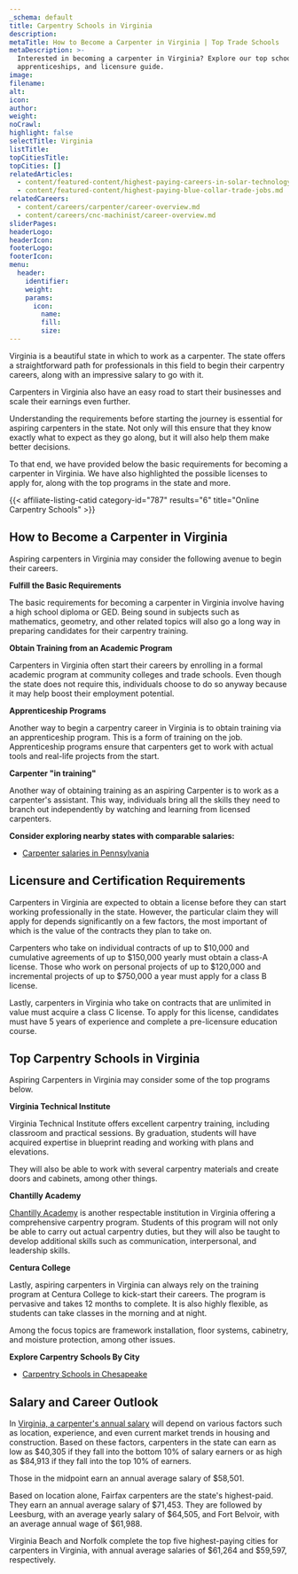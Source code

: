 ```yaml
---
_schema: default
title: Carpentry Schools in Virginia
description:
metaTitle: How to Become a Carpenter in Virginia | Top Trade Schools
metaDescription: >-
  Interested in becoming a carpenter in Virginia? Explore our top schools,
  apprenticeships, and licensure guide.
image:
filename:
alt:
icon:
author:
weight:
noCrawl:
highlight: false
selectTitle: Virginia
listTitle:
topCitiesTitle:
topCities: []
relatedArticles:
  - content/featured-content/highest-paying-careers-in-solar-technology.md
  - content/featured-content/highest-paying-blue-collar-trade-jobs.md
relatedCareers:
  - content/careers/carpenter/career-overview.md
  - content/careers/cnc-machinist/career-overview.md
sliderPages:
headerLogo:
headerIcon:
footerLogo:
footerIcon:
menu:
  header:
    identifier:
    weight:
    params:
      icon:
        name:
        fill:
        size:
---
```

Virginia is a beautiful state in which to work as a carpenter. The state offers a straightforward path for professionals in this field to begin their carpentry careers, along with an impressive salary to go with it.

Carpenters in Virginia also have an easy road to start their businesses and scale their earnings even further.

Understanding the requirements before starting the journey is essential for aspiring carpenters in the state. Not only will this ensure that they know exactly what to expect as they go along, but it will also help them make better decisions.

To that end, we have provided below the basic requirements for becoming a carpenter in Virginia. We have also highlighted the possible licenses to apply for, along with the top programs in the state and more.

{{< affiliate-listing-catid category-id="787" results="6" title="Online Carpentry Schools" >}}

## **How to Become a Carpenter in Virginia**

Aspiring carpenters in Virginia may consider the following avenue to begin their careers.

**Fulfill the Basic Requirements**

The basic requirements for becoming a carpenter in Virginia involve having a high school diploma or GED. Being sound in subjects such as mathematics, geometry, and other related topics will also go a long way in preparing candidates for their carpentry training.

**Obtain Training from an Academic Program**

Carpenters in Virginia often start their careers by enrolling in a formal academic program at community colleges and trade schools. Even though the state does not require this, individuals choose to do so anyway because it may help boost their employment potential.

**Apprenticeship Programs**

Another way to begin a carpentry career in Virginia is to obtain training via an apprenticeship program. This is a form of training on the job. Apprenticeship programs ensure that carpenters get to work with actual tools and real-life projects from the start.

**Carpenter "in training"**

Another way of obtaining training as an aspiring Carpenter is to work as a carpenter's assistant. This way, individuals bring all the skills they need to branch out independently by watching and learning from licensed carpenters.

**Consider exploring nearby states with comparable salaries:**

* [Carpenter salaries in Pennsylvania](https://toptradeschools.com/near-you/carpenter/pennsylvania/)

## **Licensure and Certification Requirements**

Carpenters in Virginia are expected to obtain a license before they can start working professionally in the state. However, the particular claim they will apply for depends significantly on a few factors, the most important of which is the value of the contracts they plan to take on.

Carpenters who take on individual contracts of up to $10,000 and cumulative agreements of up to $150,000 yearly must obtain a class-A license. Those who work on personal projects of up to $120,000 and incremental projects of up to $750,000 a year must apply for a class B license.

Lastly, carpenters in Virginia who take on contracts that are unlimited in value must acquire a class C license. To apply for this license, candidates must have 5 years of experience and complete a pre-licensure education course.

## **Top Carpentry Schools in Virginia**

Aspiring Carpenters in Virginia may consider some of the top programs below.

**Virginia Technical Institute**

Virginia Technical Institute offers excellent carpentry training, including classroom and practical sessions. By graduation, students will have acquired expertise in blueprint reading and working with plans and elevations.

They will also be able to work with several carpentry materials and create doors and cabinets, among other things.

**Chantilly Academy**

[Chantilly Academy](https://chantillyacademy.fcps.edu/academics/carpentry) is another respectable institution in Virginia offering a comprehensive carpentry program. Students of this program will not only be able to carry out actual carpentry duties, but they will also be taught to develop additional skills such as communication, interpersonal, and leadership skills.

**Centura College**

Lastly, aspiring carpenters in Virginia can always rely on the training program at Centura College to kick-start their careers. The program is pervasive and takes 12 months to complete. It is also highly flexible, as students can take classes in the morning and at night.

Among the focus topics are framework installation, floor systems, cabinetry, and moisture protection, among other issues.

**Explore Carpentry Schools By City**

* [Carpentry Schools in Chesapeake](https://toptradeschools.com/near-you/carpenter/virginia/chesapeake/)

## **Salary and Career Outlook**

In [Virginia, a carpenter's annual salary](https://www.ziprecruiter.com/Salaries/Carpenter-Salary--in-Virginia) will depend on various factors such as location, experience, and even current market trends in housing and construction. Based on these factors, carpenters in the state can earn as low as $40,305 if they fall into the bottom 10% of salary earners or as high as $84,913 if they fall into the top 10% of earners.

Those in the midpoint earn an annual average salary of $58,501.

Based on location alone, Fairfax carpenters are the state's highest-paid. They earn an annual average salary of $71,453. They are followed by Leesburg, with an average yearly salary of $64,505, and Fort Belvoir, with an average annual wage of $61,988.

Virginia Beach and Norfolk complete the top five highest-paying cities for carpenters in Virginia, with annual average salaries of $61,264 and $59,597, respectively.